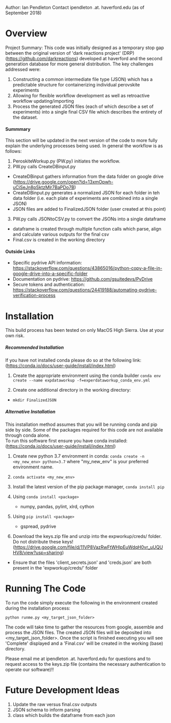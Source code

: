 Author: Ian Pendleton 
Contact ipendleton .at. haverford.edu (as of September 2018)

Overview
=================
Project Summary:
This code was initially designed as a temporary stop gap between the original version of 'dark reactions project' (DRP) (https://github.com/darkreactions) developed at haverford and the second generation
database for more general distribution. The key challenges addressed were:
  1) Constructing a common intermediate file type (JSON) which has a predictable structure for containerizing individual perovskite experiments
  2) Allowing for flexible workflow development as well as retroactive workflow updating/importing
  3) Process the generated JSON files (each of which describe a set of experiments) into a single final CSV file which describes the entirety of the dataset.
 
#### Summmary
This section will be updated in the next version of the code to more fully explain the underlying processes being used.  In general the workflow is as follows:
1. PeroskiteWorkup.py (PW.py) initiates the workflow.
2. PW.py calls CreateDBinput.py
 * CreateDBinput gathers information from the data folder on google drive (https://drive.google.com/open?id=13xmOpwh-uCiSeJn8pSktzMlr7BaPDo7B)
 * CreateDBinput.py generates a normalized JSON for each folder in teh data folder (i.e. each plate of experiments are combined into a single JSON)
 * JSON files are added to FinalizedJSON folder (user created at this point)
3. PW.py calls JSONtoCSV.py to convert the JSONs into a single dataframe
 * dataframe is created through multiple function calls which parse, align and calculate various outputs for the final csv
 * Final.csv is created in the working directory

#### Outside Links
* Specific pydrive API information: https://stackoverflow.com/questions/43865016/python-copy-a-file-in-google-drive-into-a-specific-folder
* Documentation on pydrive: https://github.com/gsuitedevs/PyDrive
* Secure tokens and authentication: https://stackoverflow.com/questions/24419188/automating-pydrive-verification-process


Installation
============
  This build process has been tested on only MacOS High Sierra.  Use at your own risk. 

##### Recommended Installation

If you have not installed conda please do so at the following link: (https://conda.io/docs/user-guide/install/index.html)

1. Create the appropriate environment using the conda builder `conda env create --name expdataworkup -f=experdataworkup_conda_env.yml`

2. Create one additional directory in the working directory:
  * `mkdir FinalizedJSON`

##### Alternative Installation
This installation method assumes that you will be running conda and pip side by side.  Some of the packages required for this code are not available through conda alone.  
To run this software first ensure you have conda installed:(https://conda.io/docs/user-guide/install/index.html)

1. Create new python 3.7 environment in conda: `conda create -n <my_new_env> python=3.7` where "my_new_env" is your preferred environment name.

2. `conda activate <my_new_env>`

3. Install the latest version of the pip package manager, `conda install pip`

4. Using `conda install <package>`
    * numpy, pandas, pylint, xlrd, cython

5. Using `pip install <package>`
    * gspread, pydrive

6. Download the keys.zip file and unzip into the expworkup/creds/ folder. Do not distribute these keys! (https://drive.google.com/file/d/11VP8VazRwFtWHlpEuWdqH0vr_uUQUHV8/view?usp=sharing)
  * Ensure that the files 'client_secrets.json' and 'creds.json' are both present in the 'expworkup/creds/' folder


Running The Code
================

To run the code simply execute the following in the environment created during the installation process:

`python runme.py <my_target_json_folder>`

The code will take time to gather the resources from google, assemble and process the JSON files.  The created JSON files will be deposited into <my_target_json_folder>.  Once the script is finished executing you will see 'Complete' displayed and a 'Final.csv' will be created in the working (base) directory.  

Please email me at ipendleton .at. haverford.edu for questions and to request access to the keys.zip file (contains the necessary authentication to operate our software)!!

Future Development Ideas
========================
1. Update the raw versus final.csv outputs
2. JSON schema to inform parsing
3. class which builds the dataframe from each json
